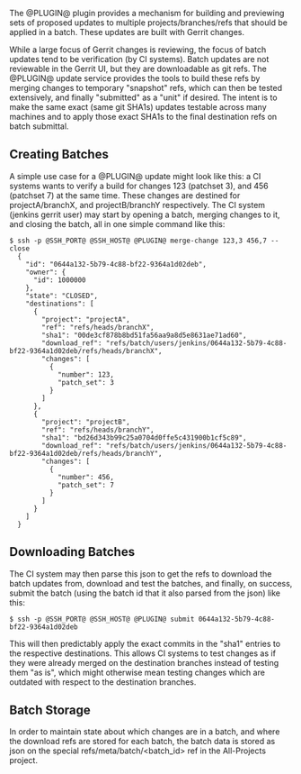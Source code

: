 The @PLUGIN@ plugin provides a mechanism for building and previewing
sets of proposed updates to multiple projects/branches/refs that
should be applied in a batch.  These updates are built with Gerrit
changes.

While a large focus of Gerrit changes is reviewing, the focus of
batch updates tend to be verification (by CI systems).  Batch
updates are not reviewable in the Gerrit UI, but they are
downloadable as git refs.  The @PLUGIN@ update service provides the
tools to build these refs by merging changes to temporary
"snapshot" refs, which can then be tested extensively, and finally
"submitted" as a "unit" if desired.  The intent is to make the
same exact (same git SHA1s) updates testable across many machines
and to apply those exact SHA1s to the final destination refs on
batch submittal.

Creating Batches
----------------

A simple use case for a @PLUGIN@ update might look like this:
a CI systems wants to verify a build for changes 123 (patchset 3),
and 456 (patchset 7) at the same time.  These changes are destined
for projectA/branchX, and projectB/branchY respectively.  The CI
system (jenkins gerrit user) may start by opening a batch,
merging changes to it, and closing the batch, all in one simple
command like this:

```
$ ssh -p @SSH_PORT@ @SSH_HOST@ @PLUGIN@ merge-change 123,3 456,7 --close
  {
    "id": "0644a132-5b79-4c88-bf22-9364a1d02deb",
    "owner": {
      "id": 1000000
    },
    "state": "CLOSED",
    "destinations": [
      {
        "project": "projectA",
        "ref": "refs/heads/branchX",
        "sha1": "00de3cf878b8bd51fa56aa9a8d5e8631ae71ad60",
        "download_ref": "refs/batch/users/jenkins/0644a132-5b79-4c88-bf22-9364a1d02deb/refs/heads/branchX",
        "changes": [
          {
            "number": 123,
            "patch_set": 3
          }
        ]
      },
      {
        "project": "projectB",
        "ref": "refs/heads/branchY",
        "sha1": "bd26d343b99c25a0704d0ffe5c431900b1cf5c89",
        "download_ref": "refs/batch/users/jenkins/0644a132-5b79-4c88-bf22-9364a1d02deb/refs/heads/branchY",
        "changes": [
          {
            "number": 456,
            "patch_set": 7
          }
        ]
      }
    ]
  }
```

Downloading Batches
-------------------

The CI system may then parse this json to get the refs to
download the batch updates from, download and test the batches,
and finally, on success, submit the batch (using the batch id
that it also parsed from the json) like this:

```
$ ssh -p @SSH_PORT@ @SSH_HOST@ @PLUGIN@ submit 0644a132-5b79-4c88-bf22-9364a1d02deb
```

This will then predictably apply the exact commits in the "sha1"
entries to the respective destinations.  This allows CI systems to
test changes as if they were already merged on the destination
branches instead of testing them "as is", which might otherwise mean
testing changes which are outdated with respect to the destination
branches.

Batch Storage
-------------

In order to maintain state about which changes are in a batch, and where the
download refs are stored for each batch, the batch data is stored as json on
the special refs/meta/batch/<batch_id> ref in the All-Projects project.
